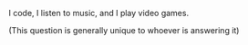 I code, I listen to music, and I play video games.


(This question is generally unique to whoever is answering it)